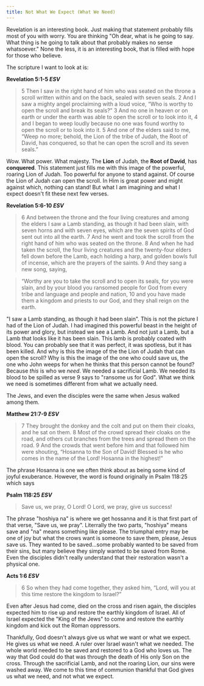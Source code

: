 ```yaml
---
title: Not What We Expect (What We Need)
---
```

Revelation is an interesting book. Just making that statement probably fills most of you with worry. You are thinking "Oh dear, what is he going to say. What thing is he going to talk about that probably makes no sense whatsoever." None the less, it is an interesting book, that is filled with hope for those who believe. 

The scripture I want to look at is:

**Revelation 5:1-5 _ESV_**
> 5 Then I saw in the right hand of him who was seated on the throne a scroll written within and on the back, sealed with seven seals. 2 And I saw a mighty angel proclaiming with a loud voice, “Who is worthy to open the scroll and break its seals?” 3 And no one in heaven or on earth or under the earth was able to open the scroll or to look into it, 4 and I began to weep loudly because no one was found worthy to open the scroll or to look into it. 5 And one of the elders said to me, “Weep no more; behold, the Lion of the tribe of Judah, the Root of David, has conquered, so that he can open the scroll and its seven seals.”

Wow. What power. What majesty. The **Lion** of Judah, the **Root of David**, has **conquered**. This statement just fills me with this image of the powerful, roaring Lion of Judah. Too powerful for anyone to stand against. Of course the Lion of Judah can open the scroll. In Him is great power and might against which, nothing can stand! But what I am imagining and what I expect doesn't fit these next few verses.

**Revelation 5:6-10 _ESV_**
> 6 And between the throne and the four living creatures and among the elders I saw a Lamb standing, as though it had been slain, with seven horns and with seven eyes, which are the seven spirits of God sent out into all the earth. 7 And he went and took the scroll from the right hand of him who was seated on the throne. 8 And when he had taken the scroll, the four living creatures and the twenty-four elders fell down before the Lamb, each holding a harp, and golden bowls full of incense, which are the prayers of the saints. 9 And they sang a new song, saying,

>“Worthy are you to take the scroll
    and to open its seals,
for you were slain, and by your blood you ransomed people for God
    from every tribe and language and people and nation,
10 
and you have made them a kingdom and priests to our God,
    and they shall reign on the earth.
    

"I saw a Lamb standing, as though it had been slain". This is not the picture I had of the Lion of Judah. I had imagined this powerful beast in the height of its power and glory, but instead we see a Lamb. And not just a Lamb, but a Lamb that looks like it has been slain. This lamb is probably coated with blood. You can probably see that it was perfect, it was spotless, but it has been killed. And why is this the image of the the Lion of Judah that can open the scroll? Why is this the image of the one who could save us, the one who John weeps for when he thinks that this person cannot be found? Because *this* is who we *need*. We needed a sacrificial Lamb. We needed its blood to be spilled as verse 9 says to "ransome us for God". What we think we need is sometimes different from what we actually need.

The Jews, and even the disciples were the same when Jesus walked among them. 

**Matthew 21:7-9 _ESV_**
> 7 They brought the donkey and the colt and put on them their cloaks, and he sat on them. 8 Most of the crowd spread their cloaks on the road, and others cut branches from the trees and spread them on the road. 9 And the crowds that went before him and that followed him were shouting, “Hosanna to the Son of David! Blessed is he who comes in the name of the Lord! Hosanna in the highest!”

The phrase Hosanna is one we often think about as being some kind of joyful exuberance. However, the word is found originally in Psalm 118:25 which says 

**Psalm 118:25 _ESV_**
> Save us, we pray, O Lord!
    O Lord, we pray, give us success!

The phrase "hoshiya na" is where we get hossanna and it is that first part of that verse, "Save us, we pray". Literrally the two parts, "hoshiya" means save and "na" means something like please. The triumphal entry may be one of joy but what the crows want is someone to save them, please, Jesus save us. They wanted to be saved...some probably wanted to be saved from their sins, but many believe they simply wanted to be saved from Rome. Even the disciples didn't really understand that their restoration wasn't a physical one.

**Acts 1:6 _ESV_**
> 6 So when they had come together, they asked him, “Lord, will you at this time restore the kingdom to Israel?” 

Even after Jesus had come, died on the cross and risen again, the disciples expected him to rise up and restore the earthly kingdom of Israel. All of Israel expected the "King of the Jews" to come and restore the earthly kingdom and kick out the Roman oppressors. 

Thankfully, God doesn't always give us what we want or what we expect. He gives us what we need. A ruler over Israel wasn't what we needed. The whole world needed to be saved and restored to a God who loves us. The way that God could do that was through the death of His only Son on the cross. Through the sacrificial Lamb, and not the roaring Lion, our sins were washed away. We come to this time of communion thankful that God gives us what we need, and not what we expect.

